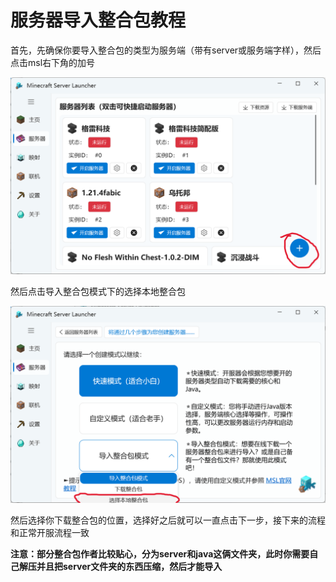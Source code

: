 # 服务器导入整合包教程

首先，先确保你要导入整合包的类型为服务端（带有server或服务端字样），然后点击msl右下角的加号

![](./assets/屏幕截图2025-04-13135113.png)

然后点击导入整合包模式下的选择本地整合包

![](./assets/屏幕截图2025-04-13135250.png)

然后选择你下载整合包的位置，选择好之后就可以一直点击下一步，接下来的流程和正常开服流程一致

**注意：部分整合包作者比较贴心，分为server和java这俩文件夹，此时你需要自己解压并且把server文件夹的东西压缩，然后才能导入**